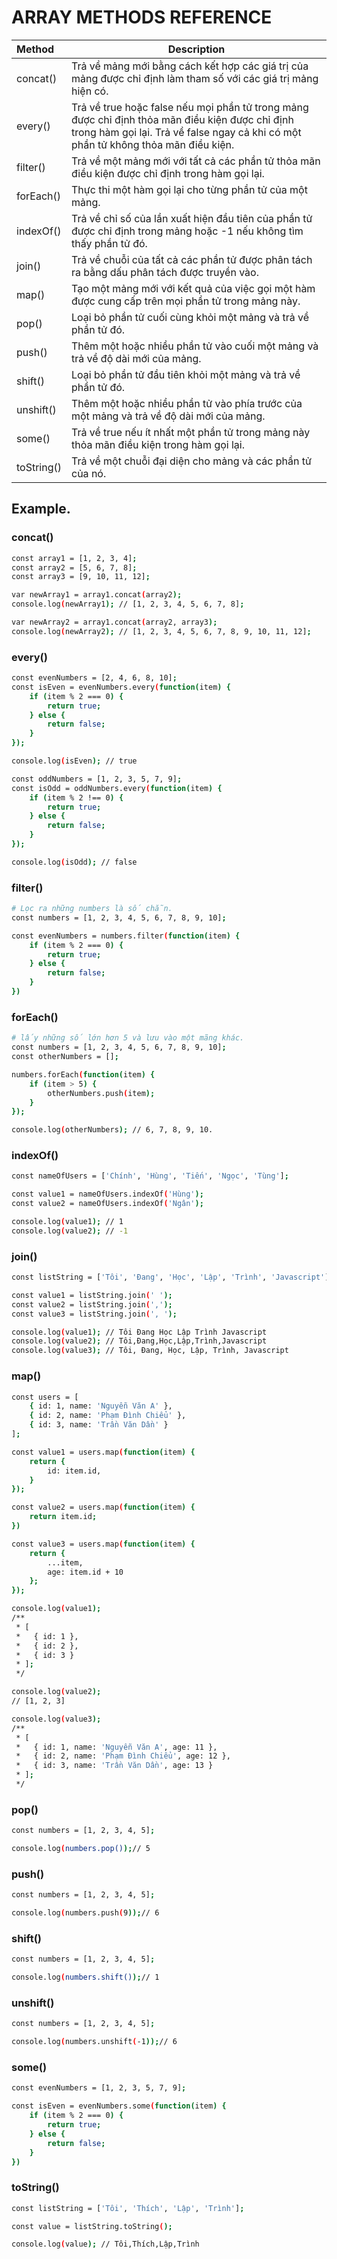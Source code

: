 # ARRAY METHODS REFERENCE

| Method         | Description   |
|:---------------|--------------|
| concat()       | Trả về mảng mới bằng cách kết hợp các giá trị của mảng được chỉ định làm tham số với các giá trị mảng hiện có. |
| every()        | Trả về true hoặc false nếu mọi phần tử trong mảng được chỉ định thỏa mãn điều kiện được chỉ định trong hàm gọi lại. Trả về false ngay cả khi có một phần tử không thỏa mãn điều kiện. |
| filter()       | Trả về một mảng mới với tất cả các phần tử thỏa mãn điều kiện được chỉ định trong hàm gọi lại. |
| forEach()      | Thực thi một hàm gọi lại cho từng phần tử của một mảng. |
| indexOf()      | Trả về chỉ số của lần xuất hiện đầu tiên của phần tử được chỉ định trong mảng hoặc -1 nếu không tìm thấy phần tử đó. |
| join()         | Trả về chuỗi của tất cả các phần tử được phân tách ra bằng dấu phân tách được truyền vào. |
| map()          | Tạo một mảng mới với kết quả của việc gọi một hàm được cung cấp trên mọi phần tử trong mảng này. |
| pop()          | Loại bỏ phần tử cuối cùng khỏi một mảng và trả về phần tử đó. |
| push()         | Thêm một hoặc nhiều phần tử vào cuối một mảng và trả về độ dài mới của mảng. |
| shift()        | Loại bỏ phần tử đầu tiên khỏi một mảng và trả về phần tử đó. |
| unshift()      | Thêm một hoặc nhiều phần tử vào phía trước của một mảng và trả về độ dài mới của mảng. |
| some()         | Trả về true nếu ít nhất một phần tử trong mảng này thỏa mãn điều kiện trong hàm gọi lại. |
| toString()     | Trả về một chuỗi đại diện cho mảng và các phần tử của nó. |

## Example.
### concat()
```bash
const array1 = [1, 2, 3, 4];
const array2 = [5, 6, 7, 8];
const array3 = [9, 10, 11, 12];

var newArray1 = array1.concat(array2);
console.log(newArray1); // [1, 2, 3, 4, 5, 6, 7, 8];

var newArray2 = array1.concat(array2, array3);
console.log(newArray2); // [1, 2, 3, 4, 5, 6, 7, 8, 9, 10, 11, 12];
```

### every()
```bash
const evenNumbers = [2, 4, 6, 8, 10];
const isEven = evenNumbers.every(function(item) {
    if (item % 2 === 0) {
        return true;
    } else {
        return false;
    }
});

console.log(isEven); // true

const oddNumbers = [1, 2, 3, 5, 7, 9];
const isOdd = oddNumbers.every(function(item) {
    if (item % 2 !== 0) {
        return true;
    } else {
        return false;
    }
});

console.log(isOdd); // false
```

### filter()
```bash
# Lọc ra những numbers là số chẵn.
const numbers = [1, 2, 3, 4, 5, 6, 7, 8, 9, 10];

const evenNumbers = numbers.filter(function(item) {
    if (item % 2 === 0) {
        return true;
    } else {
        return false;
    }
})
```

### forEach()
```bash
# lấy những số lớn hơn 5 và lưu vào một mãng khác.
const numbers = [1, 2, 3, 4, 5, 6, 7, 8, 9, 10];
const otherNumbers = [];

numbers.forEach(function(item) {
    if (item > 5) {
        otherNumbers.push(item);
    }
});

console.log(otherNumbers); // 6, 7, 8, 9, 10.
```

### indexOf()
```bash
const nameOfUsers = ['Chính', 'Hùng', 'Tiến', 'Ngọc', 'Tùng'];

const value1 = nameOfUsers.indexOf('Hùng');
const value2 = nameOfUsers.indexOf('Ngân');

console.log(value1); // 1
console.log(value2); // -1
```

### join()
```bash
const listString = ['Tôi', 'Đang', 'Học', 'Lập', 'Trình', 'Javascript'];

const value1 = listString.join(' ');
const value2 = listString.join(',');
const value3 = listString.join(', ');

console.log(value1); // Tôi Đang Học Lập Trình Javascript
console.log(value2); // Tôi,Đang,Học,Lập,Trình,Javascript
console.log(value3); // Tôi, Đang, Học, Lập, Trình, Javascript
```

### map()
```bash
const users = [
    { id: 1, name: 'Nguyễn Văn A' },
    { id: 2, name: 'Phạm Đình Chiểu' },
    { id: 3, name: 'Trần Văn Dần' }
];

const value1 = users.map(function(item) {
    return {
        id: item.id,
    }
});

const value2 = users.map(function(item) {
    return item.id;
})

const value3 = users.map(function(item) {
    return {
        ...item,
        age: item.id + 10
    };
});

console.log(value1);
/**
 * [
 *   { id: 1 },
 *   { id: 2 },
 *   { id: 3 }
 * ];
 */

console.log(value2);
// [1, 2, 3]

console.log(value3);
/**
 * [
 *   { id: 1, name: 'Nguyễn Văn A', age: 11 },
 *   { id: 2, name: 'Phạm Đình Chiểu', age: 12 },
 *   { id: 3, name: 'Trần Văn Dần', age: 13 }
 * ];
 */

```

### pop()
```bash
const numbers = [1, 2, 3, 4, 5];

console.log(numbers.pop());// 5
```

### push()
```bash
const numbers = [1, 2, 3, 4, 5];

console.log(numbers.push(9));// 6
```

### shift()
```bash
const numbers = [1, 2, 3, 4, 5];

console.log(numbers.shift());// 1
```

### unshift()
```bash
const numbers = [1, 2, 3, 4, 5];

console.log(numbers.unshift(-1));// 6
```

### some()
```bash
const evenNumbers = [1, 2, 3, 5, 7, 9];

const isEven = evenNumbers.some(function(item) {
    if (item % 2 === 0) {
        return true;
    } else {
        return false;
    }
})
```

### toString()
```bash
const listString = ['Tôi', 'Thích', 'Lập', 'Trình'];

const value = listString.toString();

console.log(value); // Tôi,Thích,Lập,Trình
```